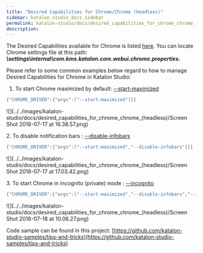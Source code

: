 ```yaml
---
title: "Desired Capabilities for Chrome/Chrome (headless)" 
sidebar: katalon_studio_docs_sidebar
permalink: katalon-studio/docs/desired_capabilities_for_chrome_chrome_(headless).html 
description: 
---
```

The Desired Capabilities available for Chrome is listed [here](http://chromedriver.chromium.org/capabilities). You can locate Chrome settings file at this path: **_<Project folder>\\settings\\internal\\com.kms.katalon.core.webui.chrome.properties._**

Please refer to some common examples below regard to how to manage Desired Capabilities for Chrome in Katalon Studio: 

1.  To start Chrome maximized by default: [--start-maximized](https://peter.sh/experiments/chromium-command-line-switches/#start-maximized)

```groovy
{"CHROME_DRIVER":{"args":["--start-maximized"]}}

```

![](../../images/katalon-studio/docs/desired_capabilities_for_chrome_chrome_(headless)/Screen Shot 2018-07-17 at 16.38.57.png)

2\. To disable notification bars : [--disable-infobars](https://peter.sh/experiments/chromium-command-line-switches/#disable-infobars)

```groovy
{"CHROME_DRIVER":{"args":["--start-maximized","--disable-infobars"]}}

```

![](../../images/katalon-studio/docs/desired_capabilities_for_chrome_chrome_(headless)/Screen Shot 2018-07-17 at 17.03.42.png)  
  

3\. To start Chrome in incognito (private) mode : [--incognito](https://peter.sh/experiments/chromium-command-line-switches/#incognito)

```groovy
{"CHROME_DRIVER":{"args":["--start-maximized","--disable-infobars","--incognito"]}}

```

![](../../images/katalon-studio/docs/desired_capabilities_for_chrome_chrome_(headless)/Screen Shot 2018-07-18 at 10.06.27.png)

Code sample can be found in this project: [https://github.com/katalon-studio-samples/tips-and-tricks](https://github.com/katalon-studio-samples/tips-and-tricks)